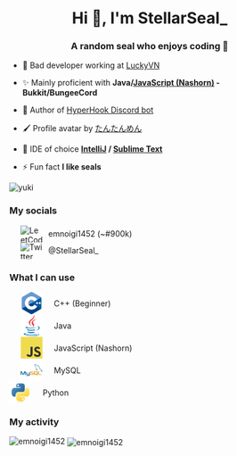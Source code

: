<h1 align="center">Hi 👋, I'm StellarSeal_</h1>
<h3 align="center">A random seal who enjoys coding 🐧</h3>

- 🔭 Bad developer working at [LuckyVN](https://luckyvn.com)

- ✨ Mainly proficient with **Java/[JavaScript (Nashorn)](https://github.com/openjdk/nashorn) - Bukkit/BungeeCord**

- 🤖 Author of [HyperHook Discord bot](https://github.com/emnoigi1452/HyperHook)

- 🖌️ Profile avatar by [たんたんめん](https://www.pixiv.net/en/users/188106)

- 🚀 IDE of choice **[IntelliJ](https://www.jetbrains.com/idea/) / [Sublime Text](https://www.sublimetext.com/)**

- ⚡ Fun fact **I like seals**

<p style="text-align=center;"><img src="https://th.bing.com/th/id/OIP.wSnxF-V55rms147724MAbAHaHa?rs=1&pid=ImgDetMain" alt="yuki" /></p>

<h3 align="left">My socials</h3>
<a href="https://www.leetcode.com/emnoigi1452" target="_blank" style="display: flex; align-items: center; text-decoration: none; margin: 0 20px;">
        <img src="https://raw.githubusercontent.com/rahuldkjain/github-profile-readme-generator/master/src/images/icons/Social/leet-code.svg" alt="LeetCode" height="30" width="40" style="margin-right: 10px;" />
        <span>emnoigi1452 (~#900k)</span>
    </a>
    <a href="https://twitter.com/stellarseal_" target="_blank" style="display: flex; align-items: center; text-decoration: none; margin: 0 20px;">
        <img src="https://raw.githubusercontent.com/rahuldkjain/github-profile-readme-generator/master/src/images/icons/Social/twitter.svg" alt="Twitter" height="30" width="40" style="margin-right: 10px;" />
        <span>@StellarSeal_</span>
    </a>


<h3 align="left">What I can use</h3>
    <a href="https://www.w3schools.com/cpp/" target="_blank" rel="noreferrer" style="display: flex; align-items: center; text-decoration: none; margin-right: 20px; margin-left: 20px;">
        <img src="https://raw.githubusercontent.com/devicons/devicon/master/icons/cplusplus/cplusplus-original.svg" alt="cplusplus" width="40" height="40" />
        <span style="margin-left: 20px;">C++ (Beginner)</span>
    </a>
    <a href="https://www.java.com" target="_blank" rel="noreferrer" style="display: flex; align-items: center; text-decoration: none; margin-right: 20px; margin-left: 20px;">
        <img src="https://raw.githubusercontent.com/devicons/devicon/master/icons/java/java-original.svg" alt="java" width="40" height="40" />
        <span style="margin-left: 20px;">Java</span>
    </a>
    <a href="https://github.com/openjdk/nashorn" target="_blank" rel="noreferrer" style="display: flex; align-items: center; text-decoration: none; margin-right: 20px; margin-left: 20px;">
        <img src="https://raw.githubusercontent.com/devicons/devicon/master/icons/javascript/javascript-original.svg" alt="javascript" width="40" height="40" />
        <span style="margin-left: 20px;">JavaScript (Nashorn)</span>
    </a>
    <a href="https://www.mysql.com/" target="_blank" rel="noreferrer" style="display: flex; align-items: center; text-decoration: none; margin-right: 20px; margin-left: 20px;">
        <img src="https://raw.githubusercontent.com/devicons/devicon/master/icons/mysql/mysql-original-wordmark.svg" alt="mysql" width="40" height="40" />
        <span style="margin-left: 20px;">MySQL</span>
    </a>
    <a href="https://www.python.org" target="_blank" rel="noreferrer" style="display: flex; align-items: center; text-decoration: none;">
        <img src="https://raw.githubusercontent.com/devicons/devicon/master/icons/python/python-original.svg" alt="python" width="40" height="40" />
        <span style="margin-left: 20px;">Python</span>
    </a>

<p></p>

<h3 align="left">My activity</h3>

<p><img align="left" src="https://github-readme-stats.vercel.app/api/top-langs?username=emnoigi1452&show_icons=true&locale=en&layout=compact" alt="emnoigi1452" /></p>

<p>&nbsp;<img align="center" src="https://github-readme-stats.vercel.app/api?username=emnoigi1452&show_icons=true&locale=en" alt="emnoigi1452" /></p>
